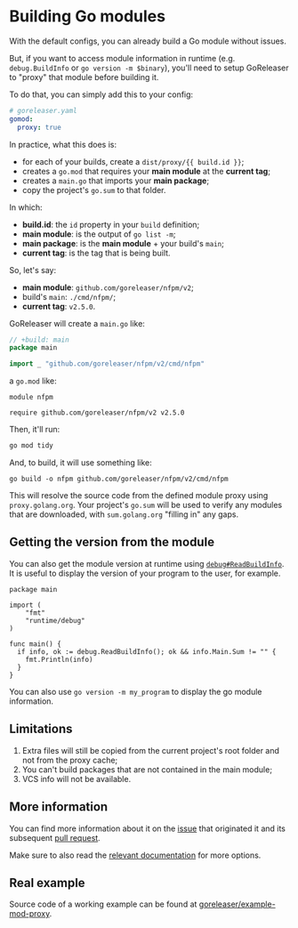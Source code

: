 # Building Go modules

With the default configs, you can already build a Go module without issues.

But, if you want to access module information in runtime (e.g. `debug.BuildInfo` or `go version -m $binary`), you'll
need to setup GoReleaser to "proxy" that module before building it.

To do that, you can simply add this to your config:

```yaml
# goreleaser.yaml
gomod:
  proxy: true
```

In practice, what this does is:

- for each of your builds, create a `dist/proxy/{{ build.id }}`;
- creates a `go.mod` that requires your __main module__ at the __current tag__;
- creates a `main.go` that imports your __main package__;
- copy the project's `go.sum` to that folder.

In which:

- __build.id__: the `id` property in your `build` definition;
- __main module__: is the output of `go list -m`;
- __main package__: is the __main module__ + your build's `main`;
- __current tag__: is the tag that is being built.

So, let's say:

- __main module__: `github.com/goreleaser/nfpm/v2`;
- build's `main`: `./cmd/nfpm/`;
- __current tag__: `v2.5.0`.

GoReleaser will create a `main.go` like:

```go
// +build: main
package main

import _ "github.com/goreleaser/nfpm/v2/cmd/nfpm"
```

a `go.mod` like:

```
module nfpm

require github.com/goreleaser/nfpm/v2 v2.5.0
```

Then, it'll run:

```sh
go mod tidy
```

And, to build, it will use something like:

```shell
go build -o nfpm github.com/goreleaser/nfpm/v2/cmd/nfpm
```

This will resolve the source code from the defined module proxy using `proxy.golang.org`.
Your project's `go.sum` will be used to verify any modules that are downloaded, with `sum.golang.org` "filling in" any gaps.

## Getting the version from the module

You can also get the module version at runtime using [`debug#ReadBuildInfo`](https://pkg.go.dev/runtime/debug#ReadBuildInfo).
It is useful to display the version of your program to the user, for example.

```golang
package main

import (
	"fmt"
	"runtime/debug"
)

func main() {
  if info, ok := debug.ReadBuildInfo(); ok && info.Main.Sum != "" {
    fmt.Println(info)
  }
}
```

You can also use `go version -m my_program` to display the go module information.

## Limitations

1. Extra files will still be copied from the current project's root folder and not from the proxy cache;
1. You can't build packages that are not contained in the main module;
1. VCS info will not be available.

## More information

You can find more information about it on the [issue][issue] that originated it and its subsequent [pull request][pr].

Make sure to also read the [relevant documentation][docs] for more options.

[issue]: https://github.com/goreleaser/goreleaser/issues/1354
[pr]: https://github.com/goreleaser/goreleaser/pull/2129
[docs]: /customization/verifiable_builds/

## Real example

Source code of a working example can be found at [goreleaser/example-mod-proxy](https://github.com/goreleaser/example-mod-proxy).
